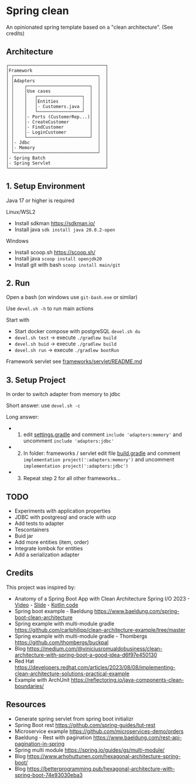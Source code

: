 # Spring clean

An opinionated spring template based on a "clean architecture". (See credits)

## Architecture
```
┌─────────────────────────────────────┐
│Framework                            │
│ ┌────────────────────────────────┐  │
│ │Adapters                        │  │
│ │    ┌────────────────────────┐  │  │
│ │    │Use cases               │  │  │
│ │    │   ┌─────────────────┐  │  │  │
│ │    │   │Entities         │  │  │  │
│ │    │   │- Customers.java │  │  │  │
│ │    │   └─────────────────┘  │  │  │
│ │    │- Ports (CustomerRep...)│  │  │
│ │    │- CreateCustomer        │  │  │
│ │    │- FindCustomer          │  │  │
│ │    │- LoginCustomer         │  │  │
│ │    └────────────────────────┘  │  │
│ │- Jdbc                          │  │
│ │- Memory                        │  │
│ └────────────────────────────────┘  │
│- Spring Batch                       │
│- Spring Servlet                     │
└─────────────────────────────────────┘
```

## 1. Setup Environment

Java 17 or higher is required

Linux/WSL2
- Install sdkman <https://sdkman.io/>
- Install java `sdk install java 20.0.2-open`

Windows
- Install scoop.sh <https://scoop.sh/>
- Install java `scoop install openjdk20`
- Install git with bash `scoop install main/git`

## 2. Run

Open a bash (on windows use `git-bash.exe` or similar)

Use `devel.sh -h` to run main actions 

Start  with 
- Start docker compose with postgreSQL `devel.sh du`
- `devel.sh test` -> execute `./gradlew build`
- `devel.sh buid` -> execute `./gradlew build`
- `devel.sh run` -> execute `./gradlew bootRun`

Framework servlet see [frameworks/servlet/README.md](./frameworks/servlet/README.md) 

## 3. Setup Project

In order to switch adapter from memory to jdbc

Short answer: use `devel.sh -c`

Long answer:
- 1) edit [settings.gradle](./settings.gradle) and comment `include 'adapters:memory'` and uncomment `include 'adapters:jdbc'`
- 2) In folder: frameworks / servlet edit file [build.gradle](./frameworks/servlet/build.gradle) and comment `implementation project(':adapters:memory')` and uncomment `implementation project(':adapters:jdbc')`
- 3) Repeat step 2 for all other frameworks...



## TODO
- Experiments with application properties
- JDBC with postgresql and oracle with ucp
- Add tests to adapter
- Tescontainers
- Buid jar
- Add more entities (item, order)
- Integrate lombok for entities
- Add a serialization adapter

## Credits

This project was inspired by:

- Anatomy of a Spring Boot App with Clean Architecture Spring I/O 2023 - [Video](https://www.youtube.com/watch?v=mbNzUkNjrnA) - [Slide](https://www.slideshare.net/StevePember/anatomy-of-a-spring-boot-app-with-clean-architecture-spring-io-2023) - [ Kotlin code](https://github.com/spember/spring-shoestore)
- Spring boot example - Baeldung <https://www.baeldung.com/spring-boot-clean-architecture>
- Spring example with multi-module gradle <https://github.com/carlphilipp/clean-architecture-example/tree/master>
- Spring example with multi-module gradle - Thombergs <https://github.com/thombergs/buckpal>
- Blog <https://medium.com/@viniciusromualdobusiness/clean-architecture-with-spring-boot-a-good-idea-d6f97e450130>
- Red Hat <https://developers.redhat.com/articles/2023/08/08/implementing-clean-architecture-solutions-practical-example>
- Example with ArchUnit <https://reflectoring.io/java-components-clean-boundaries/>

## Resources
- Generate spring servlet from spring boot initializr
- Spring Boot rest <https://github.com/spring-guides/tut-rest>
- Microservice example <https://github.com/microservices-demo/orders>
- Baeldung - Rest with pagination <https://www.baeldung.com/rest-api-pagination-in-spring>
- Spring multi module <https://spring.io/guides/gs/multi-module/>
- Blog <https://www.arhohuttunen.com/hexagonal-architecture-spring-boot/>
- Blog <https://betterprogramming.pub/hexagonal-architecture-with-spring-boot-74e93030eba3>
